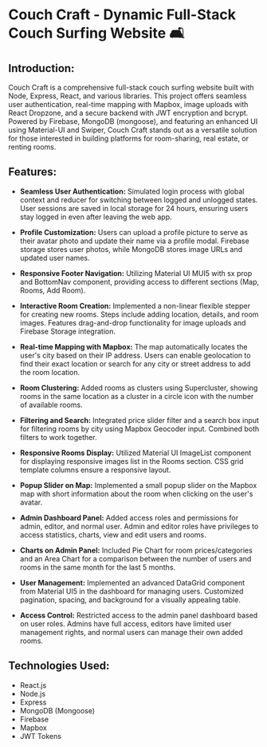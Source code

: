 # Couch Craft - Dynamic Full-Stack Couch Surfing Website 🛋️

## Introduction:

Couch Craft is a comprehensive full-stack couch surfing website built with Node, Express, React, and various libraries. This project offers seamless user authentication, real-time mapping with Mapbox, image uploads with React Dropzone, and a secure backend with JWT encryption and bcrypt. Powered by Firebase, MongoDB (mongoose), and featuring an enhanced UI using Material-UI and Swiper, Couch Craft stands out as a versatile solution for those interested in building platforms for room-sharing, real estate, or renting rooms.

## Features:

- **Seamless User Authentication:** Simulated login process with global context and reducer for switching between logged and unlogged states. User sessions are saved in local storage for 24 hours, ensuring users stay logged in even after leaving the web app.

- **Profile Customization:** Users can upload a profile picture to serve as their avatar photo and update their name via a profile modal. Firebase storage stores user photos, while MongoDB stores image URLs and updated user names.

- **Responsive Footer Navigation:** Utilizing Material UI MUI5 with sx prop and BottomNav component, providing access to different sections (Map, Rooms, Add Room).

- **Interactive Room Creation:** Implemented a non-linear flexible stepper for creating new rooms. Steps include adding location, details, and room images. Features drag-and-drop functionality for image uploads and Firebase Storage integration.

- **Real-time Mapping with Mapbox:** The map automatically locates the user's city based on their IP address. Users can enable geolocation to find their exact location or search for any city or street address to add the room location.

- **Room Clustering:** Added rooms as clusters using Supercluster, showing rooms in the same location as a cluster in a circle icon with the number of available rooms.

- **Filtering and Search:** Integrated price slider filter and a search box input for filtering rooms by city using Mapbox Geocoder input. Combined both filters to work together.

- **Responsive Rooms Display:** Utilized Material UI ImageList component for displaying responsive images list in the Rooms section. CSS grid template columns ensure a responsive layout.

- **Popup Slider on Map:** Implemented a small popup slider on the Mapbox map with short information about the room when clicking on the user's avatar.

- **Admin Dashboard Panel:** Added access roles and permissions for admin, editor, and normal user. Admin and editor roles have privileges to access statistics, charts, view and edit users and rooms.

- **Charts on Admin Panel:** Included Pie Chart for room prices/categories and an Area Chart for a comparison between the number of users and rooms in the same month for the last 5 months.

- **User Management:** Implemented an advanced DataGrid component from Material UI5 in the dashboard for managing users. Customized pagination, spacing, and background for a visually appealing table.

- **Access Control:** Restricted access to the admin panel dashboard based on user roles. Admins have full access, editors have limited user management rights, and normal users can manage their own added rooms.

## Technologies Used:
- React.js
- Node.js
- Express
- MongoDB (Mongoose)
- Firebase
- Mapbox
- JWT Tokens
